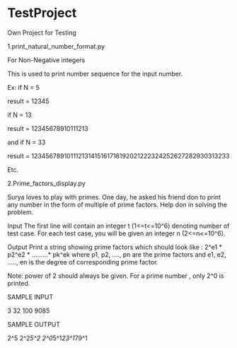 # TestProject
Own Project for Testing 


1.print_natural_number_format.py

For Non-Negative integers

This is used to print number sequence for the input number.

Ex: if N = 5

result = 12345

if N = 13

result = 12345678910111213

and if N = 33

result = 123456789101112131415161718192021222324252627282930313233

Etc.


2.Prime_factors_display.py

Surya loves to play with primes. One day, he asked his friend don to print any number in the form of multiple of prime factors. Help don in solving the problem. 


Input
The first line will contain an integer t (1<=t<=10^6) denoting number of test case. 
For each test case, you will be given an integer n (2<=n<=10^6).


Output
Print a string showing prime factors which should look like :
2^e1 * p2^e2 * .........* pk^ek 
where p1, p2, ...., pn are the prime factors and e1, e2, ....., en is the degree of corresponding prime factor.


Note: power of 2 should always be given. For a prime number , only 2^0 is printed.

SAMPLE INPUT

3
32
100
9085

SAMPLE OUTPUT

2^5
2^2*5^2
2^0*5^1*23^1*79^1
